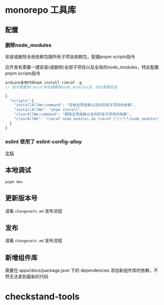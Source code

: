 # monorepo 工具库

## 配置

### 删除node_modules

安装或删除全局依赖包跟所有子项目依赖包，配置pnpm scripts指令

应开发有需要一键安装(或删除)全部子项目以及全局的node_modules，特此配置pnpm scripts指令

```js
arduino复制代码npm install rimraf -g
// 指令需要用rimraf来快速删除node_modules包，所以需要安装
```

```js
{
  "scripts":{
    "installAllNm:command": "安装全局依赖以及的所有子项目的依赖",
    "installAllNm": "pnpm install",
    "clearAllNm:command": "删除全局依赖以及的所有子项目的依赖",
    "clearAllNm": "rimraf node_modules && rimraf \*/\*\*/node_modules"
  }
}
```

### eslint 使用了 eslint-config-alloy

[文档](https://alloyteam.github.io/eslint-config-alloy/)

## 本地调试

```shell
pnpm dev
```

## 更新版本号

请看 `changesets.md` 发布流程

## 发布

请看 `changesets.md` 发布流程

## 新增组件库

需要在 apps/docs/package.json 下的 dependencies 添加新组件库的依赖，不然无法拿到最新的代码
# checkstand-tools

